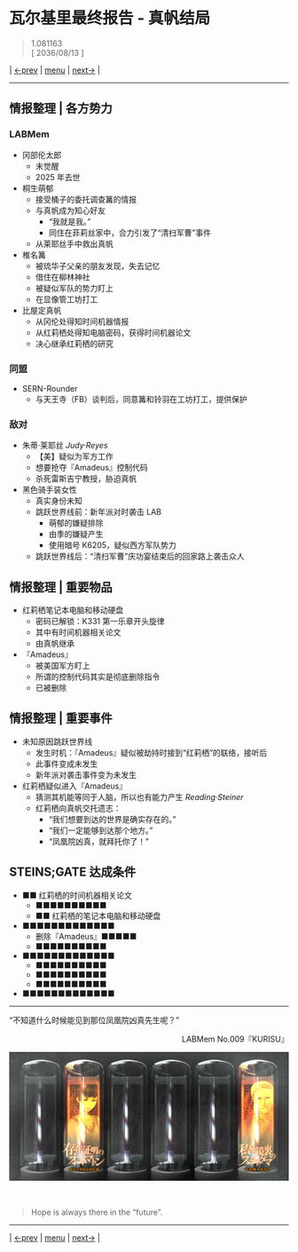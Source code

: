 # 瓦尔基里最终报告 - 真帆结局
> 1.081163  
> [ 2036/08/13 ]  

| [←prev](./0092) | [menu](../) | [next→](./0094) |

---

## 情报整理 | 各方势力
### LABMem
- 冈部伦太郎
  - 未觉醒
  - 2025 年去世
- 桐生萌郁
  - 接受桶子的委托调查篝的情报
  - 与真帆成为知心好友
    - “我就是我。”
    - 同住在菲莉丝家中，合力引发了“清扫军曹”事件
  - 从莱耶丝手中救出真帆
- 椎名篝
  - 被琉华子父亲的朋友发现，失去记忆
  - 借住在柳林神社
  - 被疑似军队的势力盯上
  - 在显像管工坊打工
- 比屋定真帆
  - 从冈伦处得知时间机器情报
  - 从红莉栖处得知电脑密码，获得时间机器论文
  - 决心继承红莉栖的研究

### 同盟
- SERN-Rounder
  - 与天王寺（FB）谈判后，同意篝和铃羽在工坊打工，提供保护

### 敌对
- 朱蒂·莱耶丝 *Judy·Reyes*
  - 【美】疑似为军方工作
  - 想要抢夺『Amadeus』控制代码
  - 杀死雷斯吉宁教授，胁迫真帆
- 黑色骑手装女性
  - 真实身份未知
  - 跳跃世界线前：新年派对时袭击 LAB
    - 萌郁的嫌疑排除
    - 由季的嫌疑产生
    - 使用暗号 K6205，疑似西方军队势力
  - 跳跃世界线后：“清扫军曹”庆功宴结束后的回家路上袭击众人

## 情报整理 | 重要物品
- 红莉栖笔记本电脑和移动硬盘
  - 密码已解锁：K331 第一乐章开头旋律
  - 其中有时间机器相关论文
  - 由真帆继承
- 『Amadeus』
  - 被美国军方盯上
  - 所谓的控制代码其实是彻底删除指令
  - 已被删除

## 情报整理 | 重要事件
- 未知原因跳跃世界线
  - 发生时机：『Amadeus』疑似被劫持时接到“红莉栖”的联络，接听后
  - 此事件变成未发生
  - 新年派对袭击事件变为未发生
- 红莉栖疑似进入『Amadeus』
  - 猜测其机能等同于人脑，所以也有能力产生 *Reading·Steiner*
  - 红莉栖向真帆交托遗志：
    - “我们想要到达的世界是确实存在的。”
    - “我们一定能够到达那个地方。”
    - “凤凰院凶真，就拜托你了！”

## STEINS;GATE 达成条件
- ■■ 红莉栖的时间机器相关论文
  - ■■■■■■■■■■
  - ■■ 红莉栖的笔记本电脑和移动硬盘
- ■■■■■■■■■■■■■
  - 删除『Amadeus』■■■■■
  - ■■■■■■■■■■
- ■■■■■■■■■■■■■
  - ■■■■■■■■■■
  - ■■■■■■■■■■
  - ■■■■■■■■■■
- ■■■■■■■■■■■■■

---

“不知道什么时候能见到那位凤凰院凶真先生呢？”  
<p align="right">LABMem No.009『KURISU』</p>  

![](../static/image/0093-1.png)


<br/>

> Hope is always there in the “future”.
---

| [←prev](./0092) | [menu](../) | [next→](./0094) |
